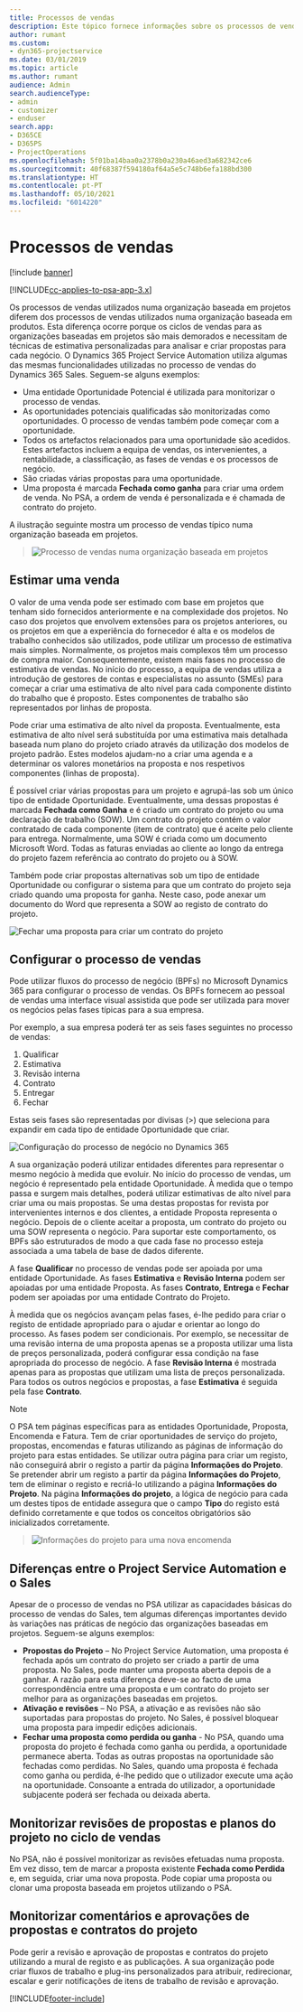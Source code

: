 ```yaml
---
title: Processos de vendas
description: Este tópico fornece informações sobre os processos de vendas básicos.
author: rumant
ms.custom:
- dyn365-projectservice
ms.date: 03/01/2019
ms.topic: article
ms.author: rumant
audience: Admin
search.audienceType:
- admin
- customizer
- enduser
search.app:
- D365CE
- D365PS
- ProjectOperations
ms.openlocfilehash: 5f01ba14baa0a2378b0a230a46aed3a682342ce6
ms.sourcegitcommit: 40f68387f594180af64a5e5c748b6efa188bd300
ms.translationtype: HT
ms.contentlocale: pt-PT
ms.lasthandoff: 05/10/2021
ms.locfileid: "6014220"
---
```

# <a name="sales-processes"></a>Processos de vendas

[!include [banner](../includes/psa-now-project-operations.md)]

[!INCLUDE[cc-applies-to-psa-app-3.x](../includes/cc-applies-to-psa-app-3x.md)]

Os processos de vendas utilizados numa organização baseada em projetos diferem dos processos de vendas utilizados numa organização baseada em produtos. Esta diferença ocorre porque os ciclos de vendas para as organizações baseadas em projetos são mais demorados e necessitam de técnicas de estimativa personalizadas para analisar e criar propostas para cada negócio. O Dynamics 365 Project Service Automation utiliza algumas das mesmas funcionalidades utilizadas no processo de vendas do Dynamics 365 Sales. Seguem-se alguns exemplos:

- Uma entidade Oportunidade Potencial é utilizada para monitorizar o processo de vendas.
- As oportunidades potenciais qualificadas são monitorizadas como oportunidades. O processo de vendas também pode começar com a oportunidade.
- Todos os artefactos relacionados para uma oportunidade são acedidos. Estes artefactos incluem a equipa de vendas, os intervenientes, a rentabilidade, a classificação, as fases de vendas e os processos de negócio.
- São criadas várias propostas para uma oportunidade.
- Uma proposta é marcada **Fechada como ganha** para criar uma ordem de venda. No PSA, a ordem de venda é personalizada e é chamada de contrato do projeto.

A ilustração seguinte mostra um processo de vendas típico numa organização baseada em projetos.

> ![Processo de vendas numa organização baseada em projetos](media/basic-guide-1.png)

## <a name="estimating-a-sale"></a>Estimar uma venda
O valor de uma venda pode ser estimado com base em projetos que tenham sido fornecidos anteriormente e na complexidade dos projetos. No caso dos projetos que envolvem extensões para os projetos anteriores, ou os projetos em que a experiência do fornecedor é alta e os modelos de trabalho conhecidos são utilizados, pode utilizar um processo de estimativa mais simples. Normalmente, os projetos mais complexos têm um processo de compra maior. Consequentemente, existem mais fases no processo de estimativa de vendas. No início do processo, a equipa de vendas utiliza a introdução de gestores de contas e especialistas no assunto (SMEs) para começar a criar uma estimativa de alto nível para cada componente distinto do trabalho que é proposto. Estes componentes de trabalho são representados por linhas de proposta. 

Pode criar uma estimativa de alto nível da proposta. Eventualmente, esta estimativa de alto nível será substituída por uma estimativa mais detalhada baseada num plano do projeto criado através da utilização dos modelos de projeto padrão. Estes modelos ajudam-no a criar uma agenda e a determinar os valores monetários na proposta e nos respetivos componentes (linhas de proposta). 

É possível criar várias propostas para um projeto e agrupá-las sob um único tipo de entidade Oportunidade. Eventualmente, uma dessas propostas é marcada **Fechada como Ganha** e é criado um contrato do projeto ou uma declaração de trabalho (SOW). Um contrato do projeto contém o valor contratado de cada componente (item de contrato) que é aceite pelo cliente para entrega. Normalmente, uma SOW é criada como um documento Microsoft Word. Todas as faturas enviadas ao cliente ao longo da entrega do projeto fazem referência ao contrato do projeto ou à SOW.

Também pode criar propostas alternativas sob um tipo de entidade Oportunidade ou configurar o sistema para que um contrato do projeto seja criado quando uma proposta for ganha. Neste caso, pode anexar um documento do Word que representa a SOW ao registo de contrato do projeto.

![Fechar uma proposta para criar um contrato do projeto](media/basic-guide-2.png)

## <a name="configuring-the-sales-process"></a>Configurar o processo de vendas
Pode utilizar fluxos do processo de negócio (BPFs) no Microsoft Dynamics 365 para configurar o processo de vendas. Os BPFs fornecem ao pessoal de vendas uma interface visual assistida que pode ser utilizada para mover os negócios pelas fases típicas para a sua empresa.

Por exemplo, a sua empresa poderá ter as seis fases seguintes no processo de vendas:

1. Qualificar
2. Estimativa
3. Revisão interna
4. Contrato
5. Entregar
6. Fechar

Estas seis fases são representadas por divisas (\>) que seleciona para expandir em cada tipo de entidade Oportunidade que criar.

![Configuração do processo de negócio no Dynamics 365](media/basic-guide-3.png)
 
A sua organização poderá utilizar entidades diferentes para representar o mesmo negócio à medida que evoluir. No início do processo de vendas, um negócio é representado pela entidade Oportunidade. À medida que o tempo passa e surgem mais detalhes, poderá utilizar estimativas de alto nível para criar uma ou mais propostas. Se uma destas propostas for revista por intervenientes internos e dos clientes, a entidade Proposta representa o negócio. Depois de o cliente aceitar a proposta, um contrato do projeto ou uma SOW representa o negócio. Para suportar este comportamento, os BPFs são estruturados de modo a que cada fase no processo esteja associada a uma tabela de base de dados diferente.

A fase **Qualificar** no processo de vendas pode ser apoiada por uma entidade Oportunidade. As fases **Estimativa** e **Revisão Interna** podem ser apoiadas por uma entidade Proposta. As fases **Contrato**, **Entrega** e **Fechar** podem ser apoiadas por uma entidade Contrato do Projeto.

À medida que os negócios avançam pelas fases, é-lhe pedido para criar o registo de entidade apropriado para o ajudar e orientar ao longo do processo. As fases podem ser condicionais. Por exemplo, se necessitar de uma revisão interna de uma proposta apenas se a proposta utilizar uma lista de preços personalizada, poderá configurar essa condição na fase apropriada do processo de negócio. A fase **Revisão Interna** é mostrada apenas para as propostas que utilizam uma lista de preços personalizada. Para todos os outros negócios e propostas, a fase **Estimativa** é seguida pela fase **Contrato**.

> [!NOTE]
> O PSA tem páginas específicas para as entidades Oportunidade, Proposta, Encomenda e Fatura. Tem de criar oportunidades de serviço do projeto, propostas, encomendas e faturas utilizando as páginas de informação do projeto para estas entidades. Se utilizar outra página para criar um registo, não conseguirá abrir o registo a partir da página **Informações do Projeto**. Se pretender abrir um registo a partir da página **Informações do Projeto**, tem de eliminar o registo e recriá-lo utilizando a página **Informações do Projeto**. Na página **Informações do projeto**, a lógica de negócio para cada um destes tipos de entidade assegura que o campo **Tipo** do registo está definido corretamente e que todos os conceitos obrigatórios são inicializados corretamente.

> ![Informações do projeto para uma nova encomenda](media/basic-guide-4.png)
 
## <a name="differences-between-project-service-automation-and-sales"></a>Diferenças entre o Project Service Automation e o Sales
Apesar de o processo de vendas no PSA utilizar as capacidades básicas do processo de vendas do Sales, tem algumas diferenças importantes devido às variações nas práticas de negócio das organizações baseadas em projetos. Seguem-se alguns exemplos:

- **Propostas do Projeto** – No Project Service Automation, uma proposta é fechada após um contrato do projeto ser criado a partir de uma proposta. No Sales, pode manter uma proposta aberta depois de a ganhar. A razão para esta diferença deve-se ao facto de uma correspondência entre uma proposta e um contrato do projeto ser melhor para as organizações baseadas em projetos. 
- **Ativação e revisões** – No PSA, a ativação e as revisões não são suportadas para propostas do projeto. No Sales, é possível bloquear uma proposta para impedir edições adicionais.
- **Fechar uma proposta como perdida ou ganha** - No PSA, quando uma proposta do projeto é fechada como ganha ou perdida, a oportunidade permanece aberta. Todas as outras propostas na oportunidade são fechadas como perdidas. No Sales, quando uma proposta é fechada como ganha ou perdida, é-lhe pedido que o utilizador execute uma ação na oportunidade. Consoante a entrada do utilizador, a oportunidade subjacente poderá ser fechada ou deixada aberta.

## <a name="tracking-revisions-to-quotes-and-project-plans-in-the-sales-cycle"></a>Monitorizar revisões de propostas e planos do projeto no ciclo de vendas
No PSA, não é possível monitorizar as revisões efetuadas numa proposta. Em vez disso, tem de marcar a proposta existente **Fechada como Perdida** e, em seguida, criar uma nova proposta. Pode copiar uma proposta ou clonar uma proposta baseada em projetos utilizando o PSA.

## <a name="tracking-comments-and-approvals-of-quotes-and-project-contracts"></a>Monitorizar comentários e aprovações de propostas e contratos do projeto
Pode gerir a revisão e aprovação de propostas e contratos do projeto utilizando a mural de registo e as publicações. A sua organização pode criar fluxos de trabalho e plug-ins personalizados para atribuir, redirecionar, escalar e gerir notificações de itens de trabalho de revisão e aprovação.


[!INCLUDE[footer-include](../includes/footer-banner.md)]